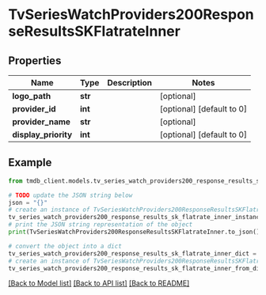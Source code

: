 # TvSeriesWatchProviders200ResponseResultsSKFlatrateInner


## Properties

Name | Type | Description | Notes
------------ | ------------- | ------------- | -------------
**logo_path** | **str** |  | [optional] 
**provider_id** | **int** |  | [optional] [default to 0]
**provider_name** | **str** |  | [optional] 
**display_priority** | **int** |  | [optional] [default to 0]

## Example

```python
from tmdb_client.models.tv_series_watch_providers200_response_results_sk_flatrate_inner import TvSeriesWatchProviders200ResponseResultsSKFlatrateInner

# TODO update the JSON string below
json = "{}"
# create an instance of TvSeriesWatchProviders200ResponseResultsSKFlatrateInner from a JSON string
tv_series_watch_providers200_response_results_sk_flatrate_inner_instance = TvSeriesWatchProviders200ResponseResultsSKFlatrateInner.from_json(json)
# print the JSON string representation of the object
print(TvSeriesWatchProviders200ResponseResultsSKFlatrateInner.to_json())

# convert the object into a dict
tv_series_watch_providers200_response_results_sk_flatrate_inner_dict = tv_series_watch_providers200_response_results_sk_flatrate_inner_instance.to_dict()
# create an instance of TvSeriesWatchProviders200ResponseResultsSKFlatrateInner from a dict
tv_series_watch_providers200_response_results_sk_flatrate_inner_from_dict = TvSeriesWatchProviders200ResponseResultsSKFlatrateInner.from_dict(tv_series_watch_providers200_response_results_sk_flatrate_inner_dict)
```
[[Back to Model list]](../README.md#documentation-for-models) [[Back to API list]](../README.md#documentation-for-api-endpoints) [[Back to README]](../README.md)


